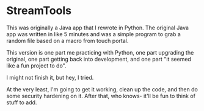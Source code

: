 # StreamTools

This was originally a Java app that I rewrote in Python. The original Java app was written in like 5 minutes and was a simple program to grab a random file based on a macro from touch portal.

This version is one part me practicing with Python, one part upgrading the original, one part getting back into development, and one part "it seemed like a fun project to do".

I might not finish it, but hey, I tried.

At the very least, I'm going to get it working, clean up the code, and then do some security hardening on it. After that, who knows- it'll be fun to think of stuff to add.
